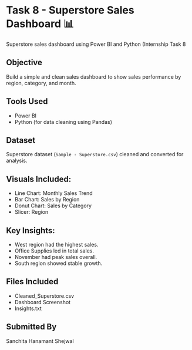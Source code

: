 # Task 8 - Superstore Sales Dashboard 📊
Superstore sales dashboard using Power BI and Python (Internship Task 8

## Objective
Build a simple and clean sales dashboard to show sales performance by region, category, and month.

## Tools Used
- Power BI
- Python (for data cleaning using Pandas)

## Dataset
Superstore dataset (`Sample - Superstore.csv`) cleaned and converted for analysis.

## Visuals Included:
- Line Chart: Monthly Sales Trend
- Bar Chart: Sales by Region
- Donut Chart: Sales by Category
- Slicer: Region

## Key Insights:
- West region had the highest sales.
- Office Supplies led in total sales.
- November had peak sales overall.
- South region showed stable growth.

## Files Included
- Cleaned_Superstore.csv
- Dashboard Screenshot
- Insights.txt

## Submitted By
Sanchita Hanamant Shejwal
